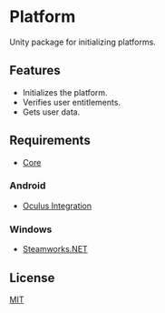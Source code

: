 # Platform

Unity package for initializing platforms.

## Features
* Initializes the platform.
* Verifies user entitlements.
* Gets user data.

## Requirements
* [Core](https://github.com/DreadedKane/core)

### Android
* [Oculus Integration](https://assetstore.unity.com/packages/tools/integration/oculus-integration-82022)

### Windows
* [Steamworks.NET](https://steamworks.github.io)

## License
[MIT](https://choosealicense.com/licenses/mit)
